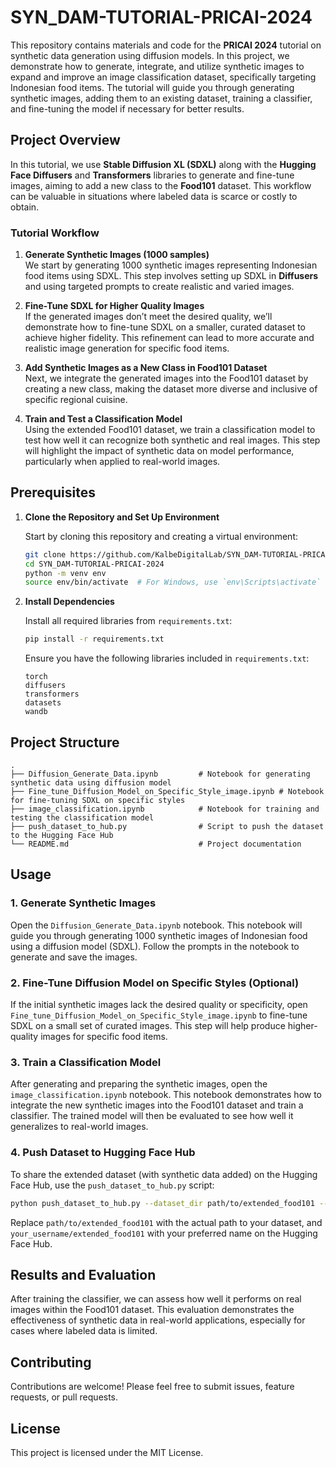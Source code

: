 # SYN_DAM-TUTORIAL-PRICAI-2024

This repository contains materials and code for the **PRICAI 2024** tutorial on synthetic data generation using diffusion models. In this project, we demonstrate how to generate, integrate, and utilize synthetic images to expand and improve an image classification dataset, specifically targeting Indonesian food items. The tutorial will guide you through generating synthetic images, adding them to an existing dataset, training a classifier, and fine-tuning the model if necessary for better results.

## Project Overview

In this tutorial, we use **Stable Diffusion XL (SDXL)** along with the **Hugging Face Diffusers** and **Transformers** libraries to generate and fine-tune images, aiming to add a new class to the **Food101** dataset. This workflow can be valuable in situations where labeled data is scarce or costly to obtain.

### Tutorial Workflow

1. **Generate Synthetic Images (1000 samples)**  
   We start by generating 1000 synthetic images representing Indonesian food items using SDXL. This step involves setting up SDXL in **Diffusers** and using targeted prompts to create realistic and varied images.

2. **Fine-Tune SDXL for Higher Quality Images**  
   If the generated images don’t meet the desired quality, we’ll demonstrate how to fine-tune SDXL on a smaller, curated dataset to achieve higher fidelity. This refinement can lead to more accurate and realistic image generation for specific food items.

3. **Add Synthetic Images as a New Class in Food101 Dataset**  
   Next, we integrate the generated images into the Food101 dataset by creating a new class, making the dataset more diverse and inclusive of specific regional cuisine.

4. **Train and Test a Classification Model**  
   Using the extended Food101 dataset, we train a classification model to test how well it can recognize both synthetic and real images. This step will highlight the impact of synthetic data on model performance, particularly when applied to real-world images.



## Prerequisites

1. **Clone the Repository and Set Up Environment**

   Start by cloning this repository and creating a virtual environment:

   ```bash
   git clone https://github.com/KalbeDigitalLab/SYN_DAM-TUTORIAL-PRICAI-2024.git
   cd SYN_DAM-TUTORIAL-PRICAI-2024
   python -m venv env
   source env/bin/activate  # For Windows, use `env\Scripts\activate`
   ```

2. **Install Dependencies**

   Install all required libraries from `requirements.txt`:

   ```bash
   pip install -r requirements.txt
   ```

   Ensure you have the following libraries included in `requirements.txt`:

   ```plaintext
   torch
   diffusers
   transformers
   datasets
   wandb
   ```

## Project Structure

```plaintext
.
├── Diffusion_Generate_Data.ipynb         # Notebook for generating synthetic data using diffusion model
├── Fine_tune_Diffusion_Model_on_Specific_Style_image.ipynb # Notebook for fine-tuning SDXL on specific styles
├── image_classification.ipynb            # Notebook for training and testing the classification model
├── push_dataset_to_hub.py                # Script to push the dataset to the Hugging Face Hub
└── README.md                             # Project documentation
```

## Usage

### 1. Generate Synthetic Images

Open the `Diffusion_Generate_Data.ipynb` notebook. This notebook will guide you through generating 1000 synthetic images of Indonesian food using a diffusion model (SDXL). Follow the prompts in the notebook to generate and save the images.

### 2. Fine-Tune Diffusion Model on Specific Styles (Optional)

If the initial synthetic images lack the desired quality or specificity, open `Fine_tune_Diffusion_Model_on_Specific_Style_image.ipynb` to fine-tune SDXL on a small set of curated images. This step will help produce higher-quality images for specific food items.

### 3. Train a Classification Model

After generating and preparing the synthetic images, open the `image_classification.ipynb` notebook. This notebook demonstrates how to integrate the new synthetic images into the Food101 dataset and train a classifier. The trained model will then be evaluated to see how well it generalizes to real-world images.

### 4. Push Dataset to Hugging Face Hub

To share the extended dataset (with synthetic data added) on the Hugging Face Hub, use the `push_dataset_to_hub.py` script:

```bash
python push_dataset_to_hub.py --dataset_dir path/to/extended_food101 --dataset_name your_username/extended_food101
```

Replace `path/to/extended_food101` with the actual path to your dataset, and `your_username/extended_food101` with your preferred name on the Hugging Face Hub.


## Results and Evaluation

After training the classifier, we can assess how well it performs on real images within the Food101 dataset. This evaluation demonstrates the effectiveness of synthetic data in real-world applications, especially for cases where labeled data is limited.

## Contributing

Contributions are welcome! Please feel free to submit issues, feature requests, or pull requests.

## License

This project is licensed under the MIT License.

